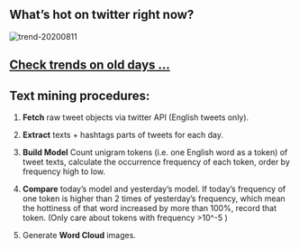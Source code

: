 ## What’s hot on twitter right now?

![trend-20200811][wordcloud]

[wordcloud]: https://raw.githubusercontent.com/xdqc/tweet-trend-everyday/master/word-cloud/trend-20200811.png?token=AF5V4P7ADR6KQBZ4CEDTNIK6AXRMU "trend-20200811"

## [Check trends on old days ...](https://github.com/xdqc/tweet-trend-everyday/tree/master/word-cloud)

## Text mining procedures:

1. **Fetch** raw tweet objects via twitter API (English tweets only).

2. **Extract** texts + hashtags parts of tweets for each day.

3. **Build Model** Count unigram tokens (i.e. one English word as a token) of tweet texts, calculate the occurrence frequency of each token, order by frequency high to low.

4. **Compare** today’s model and yesterday’s model. If today’s frequency of one token is higher than 2 times of yesterday’s frequency, which mean the hottiness of that word increased by more than 100%, record that token. (Only care about tokens with frequency >10^-5 )

5. Generate **Word Cloud** images.
